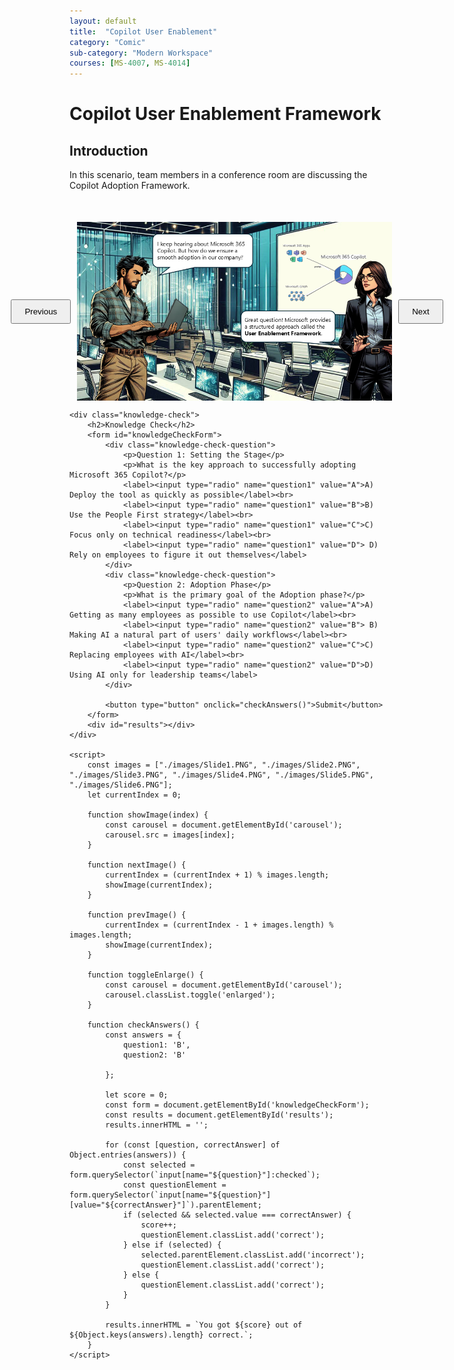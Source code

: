 ```yaml
---
layout: default
title:  "Copilot User Enablement"
category: "Comic"
sub-category: "Modern Workspace"
courses: [MS-4007, MS-4014]
---
```



# Copilot User Enablement Framework

## Introduction
In this scenario, team members in a conference room are discussing the Copilot Adoption Framework.

<html lang="en">
<head>
    <meta charset="UTF-8">
    <meta name="viewport" content="width=device-width, initial-scale=1.0">
    <title>Image Carousel</title>
    <style>
        .carousel-container {
            display: flex;
            align-items: center;
            justify-content: center;
            margin-top: 50px;
        }
        .carousel-image {
            width: 800px;
            max-height: 700px;
            transition: transform 0.3s ease;
            cursor: pointer;
        }
        .carousel-image.enlarged {
            transform: scale(1.5);
        }
        .carousel-button {
            padding: 10px 20px;
            margin: 0 10px;
            cursor: pointer;
        }
        .knowledge-check {
            margin-top: 50px;
        }
        .knowledge-check-question {
            margin-bottom: 20px;
        }
        .correct {
            color: green;
        }
        .incorrect {
            color: red;
        }
    </style>
</head>
<body>
    <div class="carousel-container">
        <button class="carousel-button" onclick="prevImage()">Previous</button>
        <img id="carousel" class="carousel-image" src="./images/Slide1.PNG" alt="Image Carousel" onclick="toggleEnlarge()">
        <button class="carousel-button" onclick="nextImage()">Next</button>
    </div>

    <div class="knowledge-check">
        <h2>Knowledge Check</h2>
        <form id="knowledgeCheckForm">
            <div class="knowledge-check-question">
                <p>Question 1: Setting the Stage</p>
                <p>What is the key approach to successfully adopting Microsoft 365 Copilot?</p>
                <label><input type="radio" name="question1" value="A">A) Deploy the tool as quickly as possible</label><br>
                <label><input type="radio" name="question1" value="B">B) Use the People First strategy</label><br>
                <label><input type="radio" name="question1" value="C">C) Focus only on technical readiness</label><br>
                <label><input type="radio" name="question1" value="D"> D) Rely on employees to figure it out themselves</label>
            </div>
            <div class="knowledge-check-question">
                <p>Question 2: Adoption Phase</p>
                <p>What is the primary goal of the Adoption phase?</p>
                <label><input type="radio" name="question2" value="A">A) Getting as many employees as possible to use Copilot</label><br>
                <label><input type="radio" name="question2" value="B"> B) Making AI a natural part of users' daily workflows</label><br>
                <label><input type="radio" name="question2" value="C">C) Replacing employees with AI</label><br>
                <label><input type="radio" name="question2" value="D">D) Using AI only for leadership teams</label>
            </div>
     
            <button type="button" onclick="checkAnswers()">Submit</button>
        </form>
        <div id="results"></div>
    </div>

    <script>
        const images = ["./images/Slide1.PNG", "./images/Slide2.PNG", "./images/Slide3.PNG", "./images/Slide4.PNG", "./images/Slide5.PNG", "./images/Slide6.PNG"];
        let currentIndex = 0;

        function showImage(index) {
            const carousel = document.getElementById('carousel');
            carousel.src = images[index];
        }

        function nextImage() {
            currentIndex = (currentIndex + 1) % images.length;
            showImage(currentIndex);
        }

        function prevImage() {
            currentIndex = (currentIndex - 1 + images.length) % images.length;
            showImage(currentIndex);
        }

        function toggleEnlarge() {
            const carousel = document.getElementById('carousel');
            carousel.classList.toggle('enlarged');
        }

        function checkAnswers() {
            const answers = {
                question1: 'B',
                question2: 'B'
               
            };

            let score = 0;
            const form = document.getElementById('knowledgeCheckForm');
            const results = document.getElementById('results');
            results.innerHTML = '';

            for (const [question, correctAnswer] of Object.entries(answers)) {
                const selected = form.querySelector(`input[name="${question}"]:checked`);
                const questionElement = form.querySelector(`input[name="${question}"][value="${correctAnswer}"]`).parentElement;
                if (selected && selected.value === correctAnswer) {
                    score++;
                    questionElement.classList.add('correct');
                } else if (selected) {
                    selected.parentElement.classList.add('incorrect');
                    questionElement.classList.add('correct');
                } else {
                    questionElement.classList.add('correct');
                }
            }

            results.innerHTML = `You got ${score} out of ${Object.keys(answers).length} correct.`;
        }
    </script>
</body>
</html>
